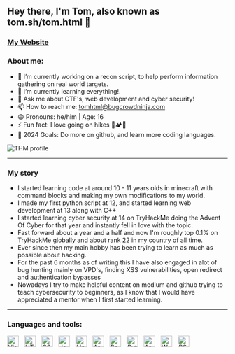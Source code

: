 ## Hey there, I'm Tom, also known as tom.sh/tom.html 👋


### <a href="https://tom-who.github.io/">My Website</a>

### About me:

- 🔭 I’m currently working on a recon script, to help perform information gathering on real world targets.
- 🌱 I’m currently learning everything!.
- 💬 Ask me about CTF's, web development and cyber security!
- 📫 How to reach me: tomhtml@bugcrowdninja.com
- 😄 Pronouns: he/him | Age: 16
- ⚡ Fun fact: I love going on hikes 🎒🏕️📸
- 🥅 2024 Goals: Do more on github, and learn more coding languages.

 <img src="https://tryhackme-badges.s3.amazonaws.com/tom.sh.png" alt="THM profile"> 

---
### My story

- I started learning code at around 10 - 11 years olds in minecraft with command blocks and making my own modifications to my world.
- I made my first python script at 12, and started learning web development at 13 along with C++
- I started learning cyber security at 14 on TryHackMe doing the Advent Of Cyber for that year and instantly fell in love with the topic.
- Fast forward about a year and a half and now I'm roughly top 0.1% on TryHackMe globally and about rank 22 in my country of all time.
- Ever since then my main hobby has been trying to learn as much as possible about hacking.
- For the past 6 months as of writing this I have also engaged in alot of bug hunting mainly on VPD's, finding XSS vulnerabilities, open redirect and authentication bypasses
- Nowadays I try to make helpful content on medium and github trying to teach cybersecurity to beginners, as I know that I would have appreciated a mentor when I first started learning.

 
---

### Languages and tools:
<img align="left" alt="Visual Studio Code" width="26px" src="https://cdn.jsdelivr.net/gh/devicons/devicon/icons/vscode/vscode-original.svg" style="padding-right:10px;" />
<img align="left" alt="HTML5" width="26px" src="https://cdn.jsdelivr.net/gh/devicons/devicon/icons/html5/html5-original.svg" style="padding-right:10px;" />
<img align="left" alt="CSS3" width="26px" src="https://cdn.jsdelivr.net/gh/devicons/devicon/icons/css3/css3-original.svg" style="padding-right:10px;" />
<img align="left" alt="JavaScript" width="26px" src="https://cdn.jsdelivr.net/gh/devicons/devicon/icons/javascript/javascript-original.svg" style="padding-right:10px;"/>
<img align="left" alt="Linux" width="26px" src="https://upload.wikimedia.org/wikipedia/commons/thumb/3/35/Tux.svg/506px-Tux.svg.png?20220320193426" style="padding-right:10px;" />
<img align="left" alt="Arch" width="26px" src="https://www.svgrepo.com/show/341619/arch-linux.svg" style="padding-right:10px;" />
<img align="left" alt="Bash" width="26px" src="https://upload.wikimedia.org/wikipedia/commons/thumb/2/20/Bash_Logo_black_and_white_icon_only.svg/210px-Bash_Logo_black_and_white_icon_only.svg.png" style="padding-right:10px;" />
<img align="left" alt="Python" width="26px" src="https://upload.wikimedia.org/wikipedia/commons/thumb/c/c3/Python-logo-notext.svg/1869px-Python-logo-notext.svg.png" style="padding-right:10px;"/>
<img align="left" alt="Arduino" width="26px" src="https://cdn.worldvectorlogo.com/logos/arduino-1.svg" style="padding-right:10px;" />
<img align="left" alt="WS" width="26px" src="https://cdn.icon-icons.com/icons2/1381/PNG/512/wireshark_94067.png" style="padding-right:10px;" />
<img align="left" alt="BS" width="26px" src="https://cdn4.iconfinder.com/data/icons/macaron-1/48/BurpSuite-512.png" style="padding-right:10px;" />
